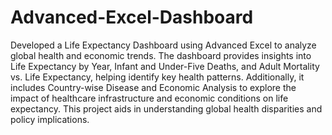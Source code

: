 # Advanced-Excel-Dashboard
Developed a Life Expectancy Dashboard using Advanced Excel to analyze global health and economic trends. The dashboard provides insights into Life Expectancy by Year, Infant and Under-Five Deaths, and Adult Mortality vs. Life Expectancy, helping identify key health patterns. Additionally, it includes Country-wise Disease and Economic Analysis to explore the impact of healthcare infrastructure and economic conditions on life expectancy. This project aids in understanding global health disparities and policy implications.
